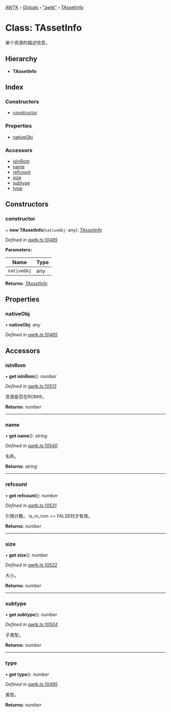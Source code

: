 [AWTK](../README.md) › [Globals](../globals.md) › ["awtk"](../modules/_awtk_.md) › [TAssetInfo](_awtk_.tassetinfo.md)

# Class: TAssetInfo

单个资源的描述信息。

## Hierarchy

* **TAssetInfo**

## Index

### Constructors

* [constructor](_awtk_.tassetinfo.md#constructor)

### Properties

* [nativeObj](_awtk_.tassetinfo.md#nativeobj)

### Accessors

* [isInRom](_awtk_.tassetinfo.md#isinrom)
* [name](_awtk_.tassetinfo.md#name)
* [refcount](_awtk_.tassetinfo.md#refcount)
* [size](_awtk_.tassetinfo.md#size)
* [subtype](_awtk_.tassetinfo.md#subtype)
* [type](_awtk_.tassetinfo.md#type)

## Constructors

###  constructor

\+ **new TAssetInfo**(`nativeObj`: any): *[TAssetInfo](_awtk_.tassetinfo.md)*

*Defined in [awtk.ts:10485](https://github.com/zlgopen/awtk-binding/blob/2f56731/tools/code_gen/js/output/awtk.ts#L10485)*

**Parameters:**

Name | Type |
------ | ------ |
`nativeObj` | any |

**Returns:** *[TAssetInfo](_awtk_.tassetinfo.md)*

## Properties

###  nativeObj

• **nativeObj**: *any*

*Defined in [awtk.ts:10485](https://github.com/zlgopen/awtk-binding/blob/2f56731/tools/code_gen/js/output/awtk.ts#L10485)*

## Accessors

###  isInRom

• **get isInRom**(): *number*

*Defined in [awtk.ts:10513](https://github.com/zlgopen/awtk-binding/blob/2f56731/tools/code_gen/js/output/awtk.ts#L10513)*

资源是否在ROM中。

**Returns:** *number*

___

###  name

• **get name**(): *string*

*Defined in [awtk.ts:10540](https://github.com/zlgopen/awtk-binding/blob/2f56731/tools/code_gen/js/output/awtk.ts#L10540)*

名称。

**Returns:** *string*

___

###  refcount

• **get refcount**(): *number*

*Defined in [awtk.ts:10531](https://github.com/zlgopen/awtk-binding/blob/2f56731/tools/code_gen/js/output/awtk.ts#L10531)*

引用计数。 is\_in\_rom == FALSE时才有效。

**Returns:** *number*

___

###  size

• **get size**(): *number*

*Defined in [awtk.ts:10522](https://github.com/zlgopen/awtk-binding/blob/2f56731/tools/code_gen/js/output/awtk.ts#L10522)*

大小。

**Returns:** *number*

___

###  subtype

• **get subtype**(): *number*

*Defined in [awtk.ts:10504](https://github.com/zlgopen/awtk-binding/blob/2f56731/tools/code_gen/js/output/awtk.ts#L10504)*

子类型。

**Returns:** *number*

___

###  type

• **get type**(): *number*

*Defined in [awtk.ts:10495](https://github.com/zlgopen/awtk-binding/blob/2f56731/tools/code_gen/js/output/awtk.ts#L10495)*

类型。

**Returns:** *number*
